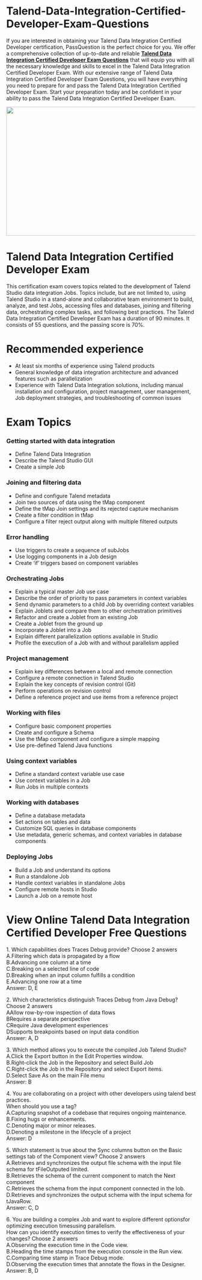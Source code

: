 # Talend-Data-Integration-Certified-Developer-Exam-Questions
<p>If you are interested in obtaining your Talend Data Integration Certified Developer certification, PassQuestion is the perfect choice for you. We offer a comprehensive collection of up-to-date and reliable <strong><a href="https://www.passquestion.com/data-integration-developer.html">Talend Data Integration Certified Developer Exam Questions</a></strong> that will equip you with all the necessary knowledge and skills to excel in the Talend Data Integration Certified Developer Exam. With our extensive range of Talend Data Integration Certified Developer Exam Questions, you will have everything you need to prepare for and pass the Talend Data Integration Certified Developer Exam. Start your preparation today and be confident in your ability to pass the Talend Data Integration Certified Developer Exam.</p>

<p><img alt="" src="https://www.passquestion.com/uploads/pqcom/images/20231114/1a10ae77e806b0a38706a29384f82bd0.png" style="height:342px; width:618px" /></p>

<h1>Talend Data Integration Certified Developer Exam</h1>

<p>This certification exam covers topics related to the development of Talend Studio data integration Jobs. Topics include, but are not limited to, using Talend Studio in a stand-alone and collaborative team environment to build, analyze, and test Jobs, accessing files and databases, joining and filtering data, orchestrating complex tasks, and following best practices.&nbsp;The Talend Data Integration Certified Developer Exam has a duration of 90 minutes. It consists of 55 questions, and the passing score is 70%. <!-- notionvc: 4af3186b-a156-427a-823b-68214dd8d070 --></p>

<h1>Recommended experience</h1>

<ul>
	<li>At least six months of experience using Talend products</li>
	<li>General knowledge of data integration architecture and advanced features such as parallelization</li>
	<li>Experience with Talend Data Integration solutions, including manual installation and configuration, project management, user management, Job deployment strategies, and troubleshooting of common issues</li>
</ul>

<h1>Exam Topics</h1>

<h3>Getting started with data integration</h3>

<ul>
	<li>Define Talend Data Integration</li>
	<li>Describe the Talend Studio GUI</li>
	<li>Create a simple Job</li>
</ul>

<h3>Joining and filtering data</h3>

<ul>
	<li>Define and configure Talend metadata</li>
	<li>Join two sources of data using the tMap component</li>
	<li>Define the tMap Join settings and its rejected capture mechanism</li>
	<li>Create a filter condition in tMap</li>
	<li>Configure a filter reject output along with multiple filtered outputs</li>
</ul>

<h3>Error handling</h3>

<ul>
	<li>Use triggers to create a sequence of subJobs</li>
	<li>Use logging components in a Job design</li>
	<li>Create &lsquo;if&rsquo; triggers based on component variables</li>
</ul>

<h3>Orchestrating Jobs</h3>

<ul>
	<li>Explain a typical master Job use case</li>
	<li>Describe the order of priority to pass parameters in context variables</li>
	<li>Send dynamic parameters to a child Job by overriding context variables</li>
	<li>Explain Joblets and compare them to other orchestration primitives</li>
	<li>Refactor and create a Joblet from an existing Job</li>
	<li>Create a Joblet from the ground up</li>
	<li>Incorporate a Joblet into a Job</li>
	<li>Explain different parallelization options available in Studio</li>
	<li>Profile the execution of a Job with and without parallelism applied</li>
</ul>

<h3>Project management</h3>

<ul>
	<li>Explain key differences between a local and remote connection</li>
	<li>Configure a remote connection in Talend Studio</li>
	<li>Explain the key concepts of revision control (Git)</li>
	<li>Perform operations on revision control</li>
	<li>Define a reference project and use items from a reference project</li>
</ul>

<h3>Working with files</h3>

<ul>
	<li>Configure basic component properties</li>
	<li>Create and configure a Schema</li>
	<li>Use the tMap component and configure a simple mapping</li>
	<li>Use pre-defined Talend Java functions</li>
</ul>

<h3>Using context variables</h3>

<ul>
	<li>Define a standard context variable use case</li>
	<li>Use context variables in a Job</li>
	<li>Run Jobs in multiple contexts</li>
</ul>

<h3>Working with databases</h3>

<ul>
	<li>Define a database metadata</li>
	<li>Set actions on tables and data</li>
	<li>Customize SQL queries in database components</li>
	<li>Use metadata, generic schemas, and context variables in database components</li>
</ul>

<h3>Deploying Jobs</h3>

<ul>
	<li>Build a Job and understand its options</li>
	<li>Run a standalone Job</li>
	<li>Handle context variables in standalone Jobs</li>
	<li>Configure remote hosts in Studio</li>
	<li>Launch a Job on a remote host</li>
</ul>

<h1>View Online Talend Data Integration Certified Developer Free Questions</h1>

<p>1. Which capabilities does Traces Debug provide? Choose 2 answers<br />
A.Filtering which data is propagated by a flow<br />
B.Advancing one column at a time<br />
C.Breaking on a selected line of code<br />
D.Breaking when an input column fulfills a condition<br />
E.Advancing one row at a time<br />
Answer: D, E</p>

<p>2. Which characteristics distinguish Traces Debug from Java Debug? Choose 2 answers<br />
AAllow row-by-row inspection of data flows<br />
BRequires a separate perspective<br />
CRequire Java development experiences<br />
DSupports breakpoints based on input data condition<br />
Answer: A, D</p>

<p>3. Which method allows you to execute the compiled Job Talend Studio?<br />
A.Click the Export button in the Edit Properties window.<br />
B.Right-click the Job in the Repository and select Build Job<br />
C.Right-click the Job in the Repository and select Export items.<br />
D.Select Save As on the main File menu<br />
Answer: B</p>

<p>4. You are collaborating on a project with other developers using talend best practices.<br />
When should you use a tag?<br />
A.Capturing snapshot of a codebase that requires ongoing maintenance.<br />
B.Fixing hugs or enhancements.<br />
C.Denoting major or minor releases.<br />
D.Denoting a milestone in the lifecycle of a project<br />
Answer: D</p>

<p>5. Which statement is true about the Sync columns button on the Basic settings tab of the Component view? Choose 2 answers<br />
A.Retrieves and synchronizes the output file schema with the input file schema for tFileOutputed limited.<br />
B.Retrieves the schema of the current component to match the Next component<br />
C.Retrieves the schema from the input component connected in the lob.<br />
D.Retrieves and synchronizes the output schema with the input schema for tJavaRow.<br />
Answer: C, D</p>

<p>6. You are building a complex Job and want to explore different optionsfor optimizing execution timesusing parallelism.<br />
How can you identify execution times to verify the effectiveness of your changes? Choose 2 answers<br />
A.Observing the execution time in the Code view.<br />
B.Heading the time stamps from the execution console in the Run view.<br />
C.Comparing time stamp in Trace Debug mode.<br />
D.Observing the execution times that annotate the flows in the Designer.<br />
Answer: B, D</p>
